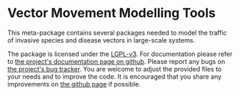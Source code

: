 # Vector Movement Modelling Tools

This meta-package contains several packages needed to model the traffic of
invasive species and disease vectors in large-scale systems.

The package is licensed under the [LGPL-v3][LGPL]. For documentation please refer to
[the project's documentation page on github][DOC]. Please report any bugs on 
[the project's bug tracker][BUG]. You are welcome to adjust the provided
files to your needs and to improve the code. It is encouraged that you share any 
improvements on [the github page][GIT] if possible.

[LGPL]: https://opensource.org/licenses/lgpl-3.0.html
[DOC]: https://vemomoto.github.io
[GIT]: https://github.com/vemomoto/vemomoto/
[BUG]: https://github.com/vemomoto/vemomoto/issues